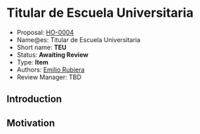 # Titular de Escuela Universitaria

* Proposal: [HO-0004](0004-titular-escuela-universitaria.md)
* Name@es: Titular de Escuela Universitaria
* Short name:  **TEU**
* Status: **Awaiting Review**
* Type: **Item**
* Authors: [Emilio Rubiera](https://github.com/spitxa)
* Review Manager: TBD

## Introduction



## Motivation
